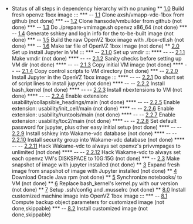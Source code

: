 * Status of all steps in dependency hierarchy with no pruning
**      [1.0](./ind-steps/build-1box/build-1box.sh#28) Build fresh openvz 1box image :::
***      --   [1.1](./ind-steps/build-1box/build-1box.sh#33) Clone axsh/vmapp-vdc-1box from github (not done)
***      --   [1.2](./ind-steps/build-1box/build-1box.sh#41) Clone hansode/vmbuilder from github (not done)
***      --   [1.3](./ind-steps/build-1box/build-1box.sh#49) Do ./prepare-vmimage.sh openvz x86_64 (not done)
***      --   [1.4](./ind-steps/build-1box/build-1box.sh#65) Generate sshkey and login info for the to-be-built image (not done)
***      --   [1.5](./ind-steps/build-1box/build-1box.sh#76) Build the raw OpenVZ 1box image with ./box-ctl.sh (not done)
***      --   [1.6](./ind-steps/build-1box/build-1box.sh#85) Make tar file of OpenVZ 1box image (not done)
**      [2.0](./build-nii.sh#30) Set up install Jupyter in VM :::
***      --   [2.1.0](./build-nii.sh#32) Set up vmdir :::
****     --    --   [2.1.1](./build-nii.sh#36) Make vmdir (not done)
****     --    --   [2.1.2](./ind-steps/kvmsteps/kvm-setup.sh#27) Sanity checks before setting up VM dir (not done)
****     --    --   [2.1.3](./ind-steps/kvmsteps/kvm-setup.sh#40) Copy initial VM image (not done)
****     --    --   [2.1.4](./ind-steps/kvmsteps/kvm-setup.sh#60) Copy control scripts to VM directory (not done)
***      --   [2.2.0](./build-nii.sh#50) Install Jupyter in the OpenVZ 1box image :::
****     --    --   [2.2.1](./build-nii.sh#59) Do short set of script lines to install jupyter (not done)
****     --    --   [2.2.2](./build-nii.sh#83) Install bash_kernel (not done)
****     --    --   [2.2.3](./build-nii.sh#107) Install nbextensions to VM (not done)
****     --    --   [2.2.4](./build-nii.sh#134) Enable extension: usability/collapsible_headings/main (not done)
****     --    --   [2.2.5](./build-nii.sh#134) Enable extension: usability/init_cell/main (not done)
****     --    --   [2.2.6](./build-nii.sh#134) Enable extension: usability/runtools/main (not done)
****     --    --   [2.2.7](./build-nii.sh#134) Enable extension: usability/toc2/main (not done)
****     --    --   [2.2.8](./build-nii.sh#145) Set default password for jupyter, plus other easy initial setup (not done)
****     --    --   [2.2.9](./build-nii.sh#223) Install sshkey into Wakame-vdc database (not done)
****     --    --   [2.2.10](./build-nii.sh#237) Install security group into Wakame-vdc database (not done)
****     --    --   [2.2.11](./build-nii.sh#260) Hack Wakame-vdc to always set openvz's privvmpages to unlimited (not done)
****     --    --   [2.2.12](./build-nii.sh#287) Hack Wakame-vdc to always set each openvz VM's DISKSPACE to 10G:15G (not done)
***      --   [2.3](./build-nii.sh#320) Make snapshot of image with jupyter installed (not done)
**      [3](./build-nii.sh#329) Expand fresh image from snapshot of image with Jupyter installed (not done)
**      [4](./build-nii.sh#341) Download Oracle Java rpm (not done)
**      [5](./build-nii.sh#354) Synchronize notebooks/ to VM (not done)
**      [6](./build-nii.sh#365) Replace bash_kernel's kernel.py with our version (not done)
**      [7](./build-nii.sh#382) Setup .ssh/config and .musselrc (not done)
**      [8.0](./build-nii.sh#407) Install customized machine image into OpenVZ 1box image :::
***      --   [8.1](./build-nii.sh#414) Compute backup object parameters for customized image (not done,skippable)
***      --   [8.2](./build-nii.sh#423) Install customized image (not done,skippable)
